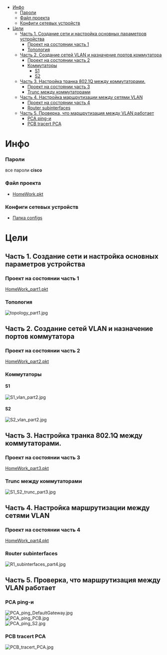 <!-- TOC -->
* [Инфо](#инфо)
    * [Пароли](#пароли)
    * [Файл проекта](#файл-проекта-)
    * [Конфиги сетевых устройств](#конфиги-сетевых-устройств-)
* [Цели](#цели)
  * [Часть 1. Создание сети и настройка основных параметров устройства](#часть-1-создание-сети-и-настройка-основных-параметров-устройства)
    * [Проект на состоянии часть 1](#проект-на-состоянии-часть-1)
    * [Топология](#топология)
  * [Часть 2. Создание сетей VLAN и назначение портов коммутатора](#часть-2-создание-сетей-vlan-и-назначение-портов-коммутатора)
    * [Проект на состоянии часть 2](#проект-на-состоянии-часть-2)
    * [Коммутаторы](#коммутаторы)
      * [S1](#s1)
      * [S2](#s2)
  * [Часть 3. Настройка транка 802.1Q между коммутаторами.](#часть-3-настройка-транка-8021q-между-коммутаторами)
    * [Проект на состоянии часть 3](#проект-на-состоянии-часть-3)
    * [Trunc между коммутаторами](#trunc-между-коммутаторами)
  * [Часть 4. Настройка маршрутизации между сетями VLAN](#часть-4-настройка-маршрутизации-между-сетями-vlan)
    * [Проект на состоянии часть 4](#проект-на-состоянии-часть-4)
    * [Router subinterfaces](#router-subinterfaces)
  * [Часть 5. Проверка, что маршрутизация между VLAN работает](#часть-5-проверка-что-маршрутизация-между-vlan-работает)
    * [PCA ping-и](#pca-ping-и-)
    * [PCB tracert PCA](#pcb-tracert-pca)
<!-- TOC -->

# Инфо
### Пароли
все пароли **cisco** </br>

### Файл проекта 
- [HomeWork.pkt](cisco-packet-tracer/HomeWork.pkt) 

### Конфиги сетевых устройств 
- [Папка configs](cisco-packet-tracer/configs)


# Цели
## Часть 1. Создание сети и настройка основных параметров устройства
### Проект на состоянии часть 1
[HomeWork_part1.pkt](cisco-packet-tracer/HomeWork_part1.pkt)

### Топология
![topology_part1.jpg](images/topology_part1.jpg)

## Часть 2. Создание сетей VLAN и назначение портов коммутатора
### Проект на состоянии часть 2
[HomeWork_part2.pkt](cisco-packet-tracer/HomeWork_part2.pkt)

### Коммутаторы
#### S1
![S1_vlan_part2.jpg](images/S1_vlan_part2.jpg)
#### S2
![S2_vlan_part2.jpg](images/S2_vlan_part2.jpg)

## Часть 3. Настройка транка 802.1Q между коммутаторами.
### Проект на состоянии часть 3
[HomeWork_part3.pkt](cisco-packet-tracer/HomeWork_part3.pkt)
### Trunc между коммутаторами
![S1_S2_trunc_part3.jpg](images/S1_S2_trunc_part3.jpg)

## Часть 4. Настройка маршрутизации между сетями VLAN
### Проект на состоянии часть 4
[HomeWork_part4.pkt](cisco-packet-tracer/HomeWork_part4.pkt)

### Router subinterfaces
![R1_subinterfaces_part4.jpg](images/R1_subinterfaces_part4.jpg)

## Часть 5. Проверка, что маршрутизация между VLAN работает
### PCA ping-и 
![PCA_ping_DefaultGateway.jpg](images/PCA_ping_DefaultGateway.jpg)</br>
![PCA_ping_PCB.jpg](images/PCA_ping_PCB.jpg)</br>
![PCA_ping_S2.jpg](images/PCA_ping_S2.jpg)</br>

### PCB tracert PCA
![PCB_tracert_PCA.jpg](images/PCB_tracert_PCA.jpg)